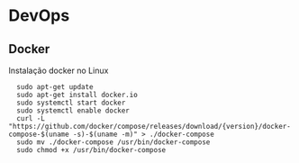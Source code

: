# DevOps

## Docker

Instalação docker no Linux

```shell
  sudo apt-get update
  sudo apt-get install docker.io
  sudo systemctl start docker
  sudo systemctl enable docker
  curl -L "https://github.com/docker/compose/releases/download/{version}/docker-compose-$(uname -s)-$(uname -m)" > ./docker-compose
  sudo mv ./docker-compose /usr/bin/docker-compose
  sudo chmod +x /usr/bin/docker-compose
```
